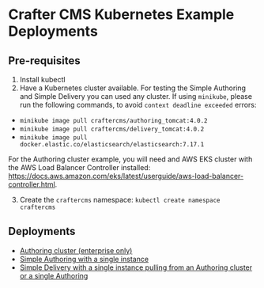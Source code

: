 # Crafter CMS Kubernetes Example Deployments

## Pre-requisites

1. Install kubectl
2. Have a Kubernetes cluster available. For testing the Simple Authoring and Simple Delivery you can used any cluster. If using `minikube`, please run the following commands, to avoid `context deadline exceeded` errors:

- `minikube image pull craftercms/authoring_tomcat:4.0.2`
- `minikube image pull craftercms/delivery_tomcat:4.0.2`
- `minikube image pull docker.elastic.co/elasticsearch/elasticsearch:7.17.1`

For the Authoring cluster example, you will need and AWS EKS cluster with the AWS Load Balancer Controller installed: https://docs.aws.amazon.com/eks/latest/userguide/aws-load-balancer-controller.html.

3. Create the `craftercms` namespace: `kubectl create namespace craftercms`

## Deployments

- [Authoring cluster (enterprise only)](authoring/cluster)
- [Simple Authoring with a single instance](authoring/simple)
- [Simple Delivery with a single instance pulling from an Authoring cluster or a single Authoring](delivery/simple)